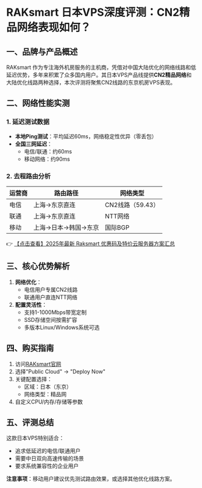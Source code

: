 # RAKsmart 日本VPS深度评测：CN2精品网络表现如何？

## 一、品牌与产品概述

RAKsmart 作为专注海外机房服务的主机商，凭借对中国大陆优化的网络线路和低延迟优势，多年来积累了众多国内用户。其日本VPS产品线提供**CN2精品网络**和大陆优化线路两种选择，本次评测将聚焦CN2线路的东京机房VPS表现。

## 二、网络性能实测

### 1. 延迟测试数据
- **本地Ping测试**：平均延迟60ms，网络稳定性优异（零丢包）
- **全国三网延迟**：
  - 电信/联通：约60ms
  - 移动网络：约90ms

### 2. 去程路由分析
| 运营商 | 路由路径 | 网络类型 |
|--------|----------|----------|
| 电信   | 上海→东京直连 | CN2线路（59.43） |
| 联通   | 上海→东京直连 | NTT网络 |
| 移动   | 上海→日本→韩国→东京 | 国际BGP |

👉 [【点击查看】2025年最新 Raksmart 优惠码及特价云服务器方案汇总](https://bit.ly/raksmart)

## 三、核心优势解析
1. **网络优化**：
   - 电信用户专属CN2线路
   - 联通用户直连NTT网络
2. **配置灵活性**：
   - 支持1-1000Mbps带宽定制
   - SSD存储空间按需扩容
   - 多版本Linux/Windows系统可选

## 四、购买指南
1. 访问[RAKsmart官网](https://bit.ly/raksmart)
2. 选择"Public Cloud" → "Deploy Now"
3. 关键配置选择：
   - 区域：日本（东京）
   - 网络类型：精品网
4. 自定义CPU/内存/存储等参数

## 五、评测总结
这款日本VPS特别适合：
- 追求低延迟的电信/联通用户
- 需要中日双向高速传输的场景
- 要求系统兼容性的企业用户

**注意事项**：移动用户建议优先测试路由效果，或选择其他优化线路方案。